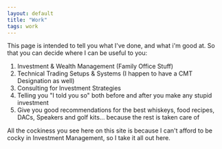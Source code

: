 ```yaml
---
layout: default
title: "Work"
tags: work
---
```



This page is intended to tell you what I've done, and what i'm good at. So that you can decide where I can be useful to you:
1. Investment & Wealth Management (Family Office Stuff)
2. Technical Trading Setups & Systems (I happen to have a CMT Designation as well)
3. Consulting for Investment Strategies
4. Telling you "I told you so" both before and after you make any stupid investment
5. Give you good recommendations for the best whiskeys, food recipes, DACs, Speakers and golf kits... because the rest is taken care of


All the cockiness you see here on this site is because I can't afford to be cocky in Investment Management, so I take it all out here.